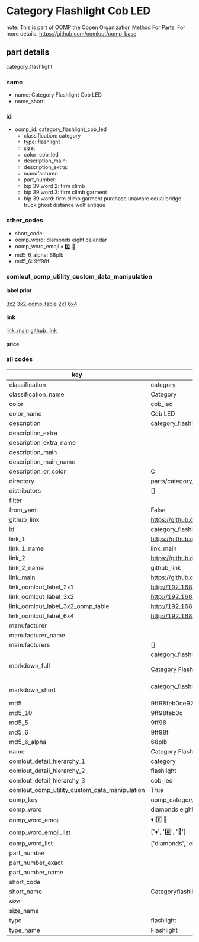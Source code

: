 # Category Flashlight Cob LED  

note: This is part of OOMP the Oopen Organization Method For Parts. For more details: https://github.com/oomlout/oomp_base

##  part details



category_flashlight

### name
* name: Category Flashlight Cob LED
* name_short: 
### id
* oomp_id: category_flashlight_cob_led
  * classification: category
  * type: flashlight
  * size: 
  * color: cob_led
  * description_main: 
  * description_extra: 
  * manufacturer: 
  * part_number: 
  * bip 39 word 2: firm climb
  * bip 39 word 3: firm climb garment
  * bip 39 word: firm climb garment purchase unaware equal bridge truck ghost distance wolf antique

### other_codes
* short_code: 
* oomp_word: diamonds eight calendar
* oomp_word_emoji :diamonds: :eight: :calendar:
* md5_6_alpha: 68plb
* md5_6: 9ff98f






### oomlout_oomp_utility_custom_data_manipulation
#### label print
[3x2](http://192.168.1.245:1112/?label=oomp%2068plb)
[3x2_oomp_table](http://192.168.1.107:1112/?label=oomp%2068plb)
[2x1](http://192.168.1.242:1112/?label=oomp%2068plb)
[6x4](http://192.168.1.55:1112/?label=oomp%2068plb)    

#### link

[link_main](https://github.com/oomlout/oomlout_oomp_current_version_messy/tree/main/parts/category_flashlight_cob_led) [github_link](https://github.com/oomlout/oomlout_oomp_part_src/tree/main/parts/category_flashlight_cob_led)                             

#### price







### all codes 
| key | value |  
| --- | --- |  
| classification | category |  
| classification_name | Category |  
| color | cob_led |  
| color_name | Cob LED |  
| description | category_flashlight |  
| description_extra |  |  
| description_extra_name |  |  
| description_main |  |  
| description_main_name |  |  
| description_or_color | C  |  
| directory | parts/category_flashlight_cob_led |  
| distributors | [] |  
| filter |  |  
| from_yaml | False |  
| github_link | https://github.com/oomlout/oomlout_oomp_part_src/tree/main/parts/category_flashlight_cob_led |  
| id | category_flashlight_cob_led |  
| link_1 | https://github.com/oomlout/oomlout_oomp_current_version_messy/tree/main/parts/category_flashlight_cob_led |  
| link_1_name | link_main |  
| link_2 | https://github.com/oomlout/oomlout_oomp_part_src/tree/main/parts/category_flashlight_cob_led |  
| link_2_name | github_link |  
| link_main | https://github.com/oomlout/oomlout_oomp_current_version_messy/tree/main/parts/category_flashlight_cob_led |  
| link_oomlout_label_2x1 | http://192.168.1.242:1112/?label=oomp%2068plb |  
| link_oomlout_label_3x2 | http://192.168.1.245:1112/?label=oomp%2068plb |  
| link_oomlout_label_3x2_oomp_table | http://192.168.1.107:1112/?label=oomp%2068plb |  
| link_oomlout_label_6x4 | http://192.168.1.55:1112/?label=oomp%2068plb |  
| manufacturer |  |  
| manufacturer_name |  |  
| manufacturers | [] |  
| markdown_full | [category_flashlight_cob_led](https://github.com/oomlout/oomlout_oomp_current_version_messy/tree/main/parts/category_flashlight_cob_led)<br>[](https://github.com/oomlout/oomlout_oomp_current_version_messy/tree/main/parts/category_flashlight_cob_led)<br>[Category Flashlight Cob Led](https://github.com/oomlout/oomlout_oomp_current_version_messy/tree/main/parts/category_flashlight_cob_led)<br><br> |  
| markdown_short | [category_flashlight_cob_led](https://github.com/oomlout/oomlout_oomp_current_version_messy/tree/main/parts/category_flashlight_cob_led)<br><br> |  
| md5 | 9ff98feb0ce9237930763ae2bfcac2ba |  
| md5_10 | 9ff98feb0c |  
| md5_5 | 9ff98 |  
| md5_6 | 9ff98f |  
| md5_6_alpha | 68plb |  
| name | Category Flashlight Cob LED |  
| oomlout_detail_hierarchy_1 | category |  
| oomlout_detail_hierarchy_2 | flashlight |  
| oomlout_detail_hierarchy_3 | cob_led |  
| oomlout_oomp_utility_custom_data_manipulation | True |  
| oomp_key | oomp_category_flashlight_cob_led |  
| oomp_word | diamonds eight calendar |  
| oomp_word_emoji | :diamonds: :eight: :calendar: |  
| oomp_word_emoji_list | [':diamonds:', ':eight:', ':calendar:'] |  
| oomp_word_list | ['diamonds', 'eight', 'calendar'] |  
| part_number |  |  
| part_number_exact |  |  
| part_number_name |  |  
| short_code |  |  
| short_name | Categoryflashlight |  
| size |  |  
| size_name |  |  
| type | flashlight |  
| type_name | Flashlight |  
